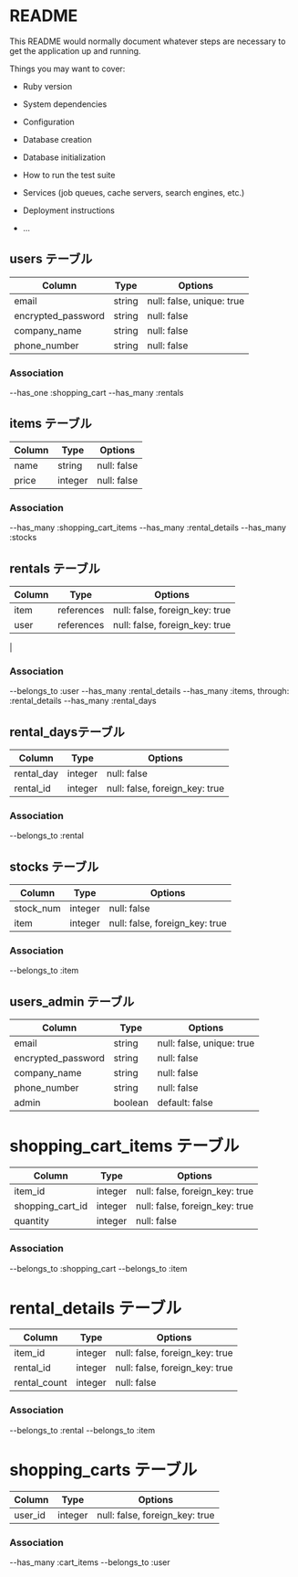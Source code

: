 # README

This README would normally document whatever steps are necessary to get the
application up and running.

Things you may want to cover:

* Ruby version

* System dependencies

* Configuration

* Database creation

* Database initialization

* How to run the test suite

* Services (job queues, cache servers, search engines, etc.)

* Deployment instructions

* ...
## users テーブル
| Column             | Type   | Options                   |
| ------------------ | ------ | ------------------------- |
| email              | string | null: false, unique: true |
| encrypted_password | string | null: false               |
| company_name       | string | null: false               |
| phone_number       | string | null: false               |


### Association

--has_one :shopping_cart
--has_many :rentals


## items テーブル

| Column             | Type       | Options                       |
| ------------------ | -----------| ----------------------------- |
| name               | string     | null: false                   |
| price              | integer    | null: false                   |


### Association

--has_many :shopping_cart_items
--has_many :rental_details
--has_many :stocks


## rentals テーブル

| Column             | Type       | Options                       |
| ------------------ | -----------| ----------------------------- |
| item               | references | null: false, foreign_key: true|
| user               | references | null: false, foreign_key: true|
|
### Association

--belongs_to :user
--has_many :rental_details
--has_many :items, through: :rental_details
--has_many :rental_days

##  rental_daysテーブル

| Column             | Type       | Options                        |
| ------------------ | -----------| -------------------------------|
| rental_day         | integer    | null: false                    |
| rental_id          | integer    | null: false, foreign_key: true |

### Association

--belongs_to :rental


## stocks テーブル
| Column    | Type       | Options                        |
| --------- | ---------- | ------------------------------ |
| stock_num | integer    | null: false                    |
| item      | integer    | null: false, foreign_key: true |

### Association

--belongs_to :item

## users_admin テーブル
| Column             | Type    | Options                   |
| ------------------ | ------- | ------------------------- |
| email              | string  | null: false, unique: true |
| encrypted_password | string  | null: false               |
| company_name       | string  | null: false               |
| phone_number       | string  | null: false               |
| admin              | boolean | default: false            |

# shopping_cart_items テーブル
| Column               | Type       | Options                        |
| ---------------------| ---------- | ------------------------------ |
| item_id              | integer    | null: false, foreign_key: true |
| shopping_cart_id     | integer    | null: false, foreign_key: true |
| quantity             | integer    | null: false                    |

### Association
--belongs_to :shopping_cart
--belongs_to :item

# rental_details テーブル
| Column      | Type       | Options                        |
| ------------| ---------- | ------------------------------ |
| item_id     | integer    | null: false, foreign_key: true |
| rental_id   | integer    | null: false, foreign_key: true |
| rental_count| integer    | null: false                    |

### Association
--belongs_to :rental
--belongs_to :item

# shopping_carts テーブル
| Column      | Type       | Options                        |
| ------------| ---------- | ------------------------------ |
| user_id     | integer    | null: false, foreign_key: true |
### Association
--has_many :cart_items
--belongs_to :user